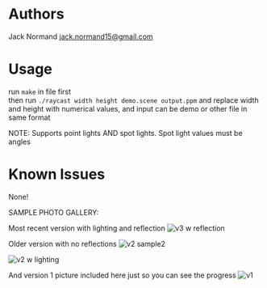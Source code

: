 # Authors
Jack Normand 
jack.normand15@gmail.com

# Usage
run `make` in file first <br>
then run `./raycast width height demo.scene output.ppm` and replace width and height with numerical values, and input can be demo or other file in same format

NOTE: Supports point lights AND spot lights. Spot light values must be angles

# Known Issues
None!


SAMPLE PHOTO GALLERY:

Most recent version with lighting and reflection
![v3 w reflection](https://github.com/jacknormand/Computer-Graphics-Projects/assets/21299000/6fd75240-cfd5-4889-9473-539e2ab8a3d3)

Older version with no reflections
![v2 sample2](https://github.com/jacknormand/Computer-Graphics-Projects/assets/21299000/5765030f-cda9-48e9-b377-22bb110d3f4f)


![v2 w lighting](https://github.com/jacknormand/Computer-Graphics-Projects/assets/21299000/465ba46a-972c-46a9-b64d-d279436b4da7)

And version 1 picture included here just so you can see the progress
![v1](https://github.com/jacknormand/Computer-Graphics-Projects/assets/21299000/4df609d3-3f0e-4bff-8b83-47ee0cbac516)





